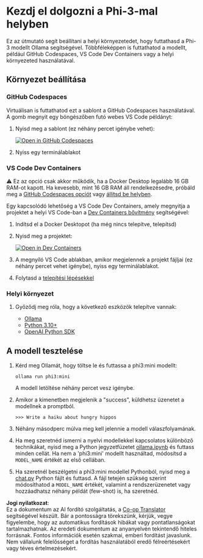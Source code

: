 <!--
CO_OP_TRANSLATOR_METADATA:
{
  "original_hash": "3edae6aebc3d0143037109e8af58f1ac",
  "translation_date": "2025-07-16T18:11:55+00:00",
  "source_file": "md/01.Introduction/01/01.EnvironmentSetup.md",
  "language_code": "hu"
}
-->
# Kezdj el dolgozni a Phi-3-mal helyben

Ez az útmutató segít beállítani a helyi környezetedet, hogy futtathasd a Phi-3 modellt Ollama segítségével. Többféleképpen is futtathatod a modellt, például GitHub Codespaces, VS Code Dev Containers vagy a helyi környezeted használatával.

## Környezet beállítása

### GitHub Codespaces

Virtuálisan is futtathatod ezt a sablont a GitHub Codespaces használatával. A gomb megnyit egy böngészőben futó webes VS Code példányt:

1. Nyisd meg a sablont (ez néhány percet igénybe vehet):

    [![Open in GitHub Codespaces](https://github.com/codespaces/badge.svg)](https://codespaces.new/microsoft/phi-3cookbook)

2. Nyiss egy terminálablakot

### VS Code Dev Containers

⚠️ Ez az opció csak akkor működik, ha a Docker Desktop legalább 16 GB RAM-ot kapott. Ha kevesebb, mint 16 GB RAM áll rendelkezésedre, próbáld meg a [GitHub Codespaces opciót](../../../../../md/01.Introduction/01) vagy [állítsd be helyben](../../../../../md/01.Introduction/01).

Egy kapcsolódó lehetőség a VS Code Dev Containers, amely megnyitja a projektet a helyi VS Code-ban a [Dev Containers bővítmény](https://marketplace.visualstudio.com/items?itemName=ms-vscode-remote.remote-containers) segítségével:

1. Indítsd el a Docker Desktopot (ha még nincs telepítve, telepítsd)
2. Nyisd meg a projektet:

    [![Open in Dev Containers](https://img.shields.io/static/v1?style=for-the-badge&label=Dev%20Containers&message=Open&color=blue&logo=visualstudiocode)](https://vscode.dev/redirect?url=vscode://ms-vscode-remote.remote-containers/cloneInVolume?url=https://github.com/microsoft/phi-3cookbook)

3. A megnyíló VS Code ablakban, amikor megjelennek a projekt fájljai (ez néhány percet vehet igénybe), nyiss egy terminálablakot.
4. Folytasd a [telepítési lépésekkel](../../../../../md/01.Introduction/01)

### Helyi környezet

1. Győződj meg róla, hogy a következő eszközök telepítve vannak:

    * [Ollama](https://ollama.com/)
    * [Python 3.10+](https://www.python.org/downloads/)
    * [OpenAI Python SDK](https://pypi.org/project/openai/)

## A modell tesztelése

1. Kérd meg Ollamát, hogy töltse le és futtassa a phi3:mini modellt:

    ```shell
    ollama run phi3:mini
    ```

    A modell letöltése néhány percet vesz igénybe.

2. Amikor a kimenetben megjelenik a "success", küldhetsz üzenetet a modellnek a promptból.

    ```shell
    >>> Write a haiku about hungry hippos
    ```

3. Néhány másodperc múlva meg kell jelennie a modell válaszfolyamának.

4. Ha meg szeretnéd ismerni a nyelvi modellekkel kapcsolatos különböző technikákat, nyisd meg a Python jegyzetfüzetet [ollama.ipynb](../../../../../code/01.Introduce/ollama.ipynb) és futtass minden cellát. Ha nem a 'phi3:mini' modellt használtad, módosítsd a `MODEL_NAME` értékét az első cellában.

5. Ha szeretnél beszélgetni a phi3:mini modellel Pythonból, nyisd meg a [chat.py](../../../../../code/01.Introduce/chat.py) Python fájlt és futtasd. A fájl tetején szükség szerint módosíthatod a `MODEL_NAME` értékét, valamint a rendszerüzenetet vagy hozzáadhatsz néhány példát (few-shot) is, ha szeretnéd.

**Jogi nyilatkozat**:  
Ez a dokumentum az AI fordító szolgáltatás, a [Co-op Translator](https://github.com/Azure/co-op-translator) segítségével készült. Bár a pontosságra törekszünk, kérjük, vegye figyelembe, hogy az automatikus fordítások hibákat vagy pontatlanságokat tartalmazhatnak. Az eredeti dokumentum az anyanyelvén tekintendő hiteles forrásnak. Fontos információk esetén szakmai, emberi fordítást javaslunk. Nem vállalunk felelősséget a fordítás használatából eredő félreértésekért vagy téves értelmezésekért.